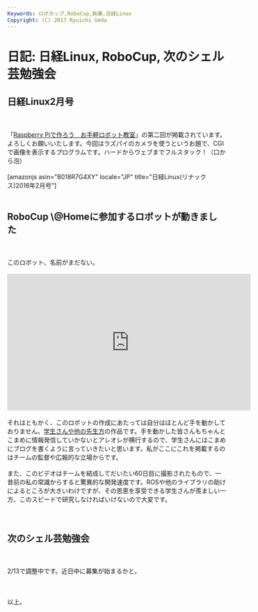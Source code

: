 ```yaml
---
Keywords: ロボカップ,RoboCup,執筆,日経Linux
Copyright: (C) 2017 Ryuichi Ueda
---
```


# 日記: 日経Linux, RoboCup, 次のシェル芸勉強会
<h2>日経Linux2月号</h2><br />
<br />
「<a href="https://blog.ueda.asia/?page_id=7166" target="_blank">Raspberry Piで作ろう　お手軽ロボット教室</a>」の第二回が掲載されています。よろしくお願いいたします。今回はラズパイのカメラを使うというお題で、CGIで画像を表示するプログラムです。ハードからウェブまでフルスタック！（口から泡）<br />
<br />
[amazonjs asin="B018R7G4XY" locale="JP" title="日経Linux(リナックス)2016年2月号"]<br />
<br />
<h2>RoboCup \@Homeに参加するロボットが動きました</h2><br />
<br />
このロボット、名前がまだない。<br />
<br />
<iframe width="560" height="315" src="https://www.youtube.com/embed/eR5cCLBpbFg" frameborder="0" allowfullscreen></iframe><br />
<br />
それはともかく、このロボットの作成にあたっては自分はほとんど手を動かしておりません。<a href="http://at-home.cit-brains.net/index.php/members/" target="_blank">学生さんや他の先生方</a>の作品です。手を動かした皆さんもちゃんとこまめに情報発信していかないとアレオレが横行するので、学生さんにはこまめにブログを書くように言っていきたいと思います。私がここにこれを掲載するのはチームの監督や広報的な立場からです。<br />
<br />
また、このビデオはチームを結成してだいたい60日目に撮影されたもので、一昔前の私の常識からすると驚異的な開発速度です。ROSや他のライブラリの助けによるところが大きいわけですが、その恩恵を享受できる学生さんが羨ましい一方、このスピードで研究しなければいけないので大変です。<br />
<br />
<br />
<h2>次のシェル芸勉強会</h2><br />
<br />
2/13で調整中です。近日中に募集が始まるかと。<br />
<br />
<br />
<br />
以上。
